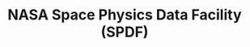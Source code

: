 ---
description: 'Space Physics Data Facility (SPDF) is the NASA active and permanent
  archive for non-solar heliophysics data (solar data at SDAC), per the NASA Heliophysics
  Science Data Management Policy. SPDF is a project of the Heliophysics Science Division
  (HSD) at NASA''s Goddard Space Flight Center. SPDF also provides multi-project,
  cross-disciplinary access to data to enable correlative and collaborative research
  across discipline and mission boundaries with present and past missions. SPDF maintains
  the SSCweb database of spacecraft orbits, the OMNIweb cross-normalized database,
  and the Common Data Format (CDF) self-describing science data format and associated
  software. '
notes: 'A database compiling many observing platforms

  '
programmatic_access: 'yes'
relationships_to_other_tools: Relationship to CDAWeb and OMNIWeb?
shortname: spdf
thumbnail_url: https://upload.wikimedia.org/wikipedia/commons/e/e5/NASA_logo.svg
timestamp: Fri, 11 Feb 2022 15:16:26 GMT
title: "NASA \nSpace Physics Data Facility (SPDF)"
tool/software: "NASA \nSpace Physics Data Facility (SPDF)"
type: database
uuid: d0f4a7ce-9732-40e9-8aac-30d816756bc0
website_link: https://spdf.gsfc.nasa.gov/
---